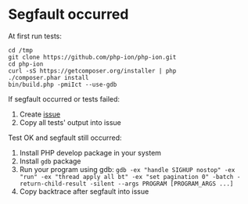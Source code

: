 Segfault occurred
=================

At first run tests:

```
cd /tmp
git clone https://github.com/php-ion/php-ion.git
cd php-ion
curl -sS https://getcomposer.org/installer | php
./composer.phar install
bin/build.php -pmiIct --use-gdb
```

If segfault occurred or tests failed:

1. Create [issue](https://github.com/php-ion/php-ion/issues/new)
2. Copy all tests' output into issue

Test OK and segfault still occurred:

1. Install PHP develop package in your system
2. Install `gdb` package
3. Run your program using gdb:
   `gdb -ex "handle SIGHUP nostop" -ex "run" -ex "thread apply all bt" -ex "set pagination 0" -batch -return-child-result -silent --args PROGRAM [PROGRAM_ARGS ...]`
4. Copy backtrace after segfault into issue